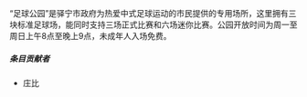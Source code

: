 “足球公园”是驿宁市政府为热爱中式足球运动的市民提供的专用场所，这里拥有三块标准足球场，能同时支持三场正式比赛和六场迷你比赛。公园开放时间为周一至周日上午8点至晚上9点，未成年人入场免费。

##### 条目贡献者

* 庄比